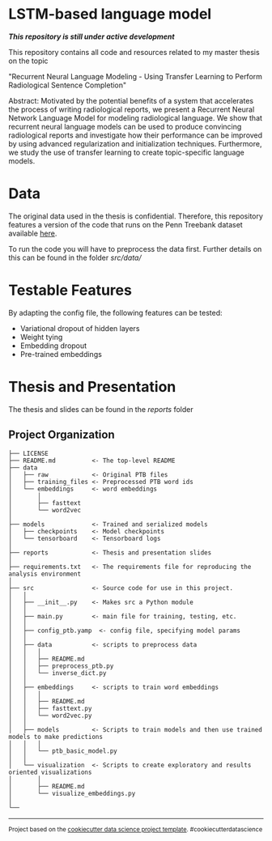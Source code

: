 LSTM-based language model
==============================
***This repository is still under active development***

This repository contains all code and resources related to my master thesis on the topic

"Recurrent Neural Language Modeling - Using Transfer Learning to Perform Radiological Sentence Completion"

Abstract:
Motivated by the potential benefits of a system that accelerates the process of writing radiological reports, we present a Recurrent Neural Network Language Model for modeling radiological language. We show that recurrent neural language models can be used to produce convincing radiological reports and investigate how their performance can be improved by using advanced regularization and initialization techniques. Furthermore, we study the use of transfer learning to create topic-specific language models.

Data
==============================
The original data used in the thesis is confidential. Therefore, this repository features a version of the code that runs on the Penn Treebank dataset available [here](www.fit.vutbr.cz/~imikolov/rnnlm/simple-examples.tgz).

To run the code you will have to preprocess the data first. Further details on this can be found in the folder *src/data/*

Testable Features
==============================
By adapting the config file, the following features can be tested:
- Variational dropout of hidden layers
- Weight tying
- Embedding dropout
- Pre-trained embeddings

Thesis and Presentation
==============================
The thesis and slides can be found in the *reports* folder 


Project Organization
------------

    ├── LICENSE
    ├── README.md          <- The top-level README 
    ├── data
    │   ├── raw            <- Original PTB files 
    │   ├── training_files <- Preprocessed PTB word ids
    │   └── embeddings     <- word embeddings
    │       │                 
    │       ├── fasttext
    │       └── word2vec
    │
    ├── models             <- Trained and serialized models
    │   ├── checkpoints    <- Model checkpoints
    │   └── tensorboard    <- Tensorboard logs
    │
    ├── reports            <- Thesis and presentation slides
    │
    ├── requirements.txt   <- The requirements file for reproducing the analysis environment
    │
    ├── src                <- Source code for use in this project.
    │   │
    │   ├── __init__.py    <- Makes src a Python module
    │   │
    │   ├── main.py        <- main file for training, testing, etc.
    │   │
    │   ├── config_ptb.yamp  <- config file, specifying model params
    │   │
    │   ├── data           <- scripts to preprocess data
    │   │   │                 
    │   │   ├── README.md
    │   │   ├── preprocess_ptb.py
    │   │   └── inverse_dict.py
    │   │
    │   ├── embeddings     <- scripts to train word embeddings
    │   │   │                 
    │   │   ├── README.md
    │   │   ├── fasttext.py
    │   │   └── word2vec.py
    │   │
    │   ├── models         <- Scripts to train models and then use trained models to make predictions
    │   │   │                 
    │   │   └── ptb_basic_model.py
    │   │
    │   └── visualization  <- Scripts to create exploratory and results oriented visualizations
    │       │                 
    │       ├── README.md
    │       └── visualize_embeddings.py
    │
    └── 


--------

<p><small>Project based on the <a target="_blank" href="https://drivendata.github.io/cookiecutter-data-science/">cookiecutter data science project template</a>. #cookiecutterdatascience</small></p>

